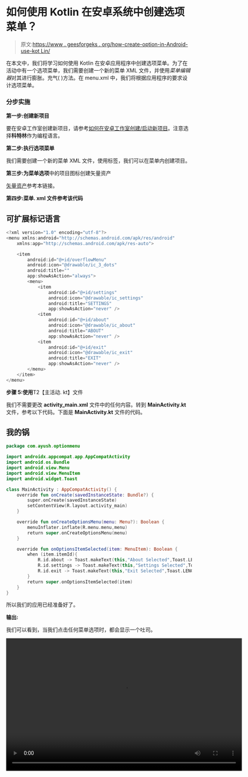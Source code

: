# 如何使用 Kotlin 在安卓系统中创建选项菜单？

> 原文:[https://www . geesforgeks . org/how-create-option-in-Android-use-kot Lin/](https://www.geeksforgeeks.org/how-to-create-option-menu-in-android-using-kotlin/)

在本文中，我们将学习如何使用 Kotlin 在安卓应用程序中创建选项菜单。为了在活动中有一个选项菜单，我们需要创建一个新的菜单 XML 文件，并使用*菜单编辑器*对其进行膨胀。充气( )方法。在 menu.xml 中，我们将根据应用程序的要求设计选项菜单。

### **分步实施**

**第一步:创建新项目**

要在安卓工作室创建新项目，请参考[如何在安卓工作室创建/启动新项目](https://www.geeksforgeeks.org/android-how-to-create-start-a-new-project-in-android-studio/)。注意选择**科特林**作为编程语言。

**第二步:执行选项菜单**

我们需要创建一个新的菜单 XML 文件，使用<item>标签，我们可以在菜单内创建项目。</item>

**第三步:为菜单选项**中的项目图标创建矢量资产

[矢量资产](https://www.geeksforgeeks.org/how-to-add-vector-assets-in-android-studio/)参考本链接。

**第四步:菜单. xml 文件参考该代码**

## 可扩展标记语言

```kt
<?xml version="1.0" encoding="utf-8"?>
<menu xmlns:android="http://schemas.android.com/apk/res/android"
    xmlns:app="http://schemas.android.com/apk/res-auto">

    <item
        android:id="@+id/overflowMenu"
        android:icon="@drawable/ic_3_dots"
        android:title=""
        app:showAsAction="always">
        <menu>
            <item
                android:id="@+id/settings"
                android:icon="@drawable/ic_settings"
                android:title="SETTINGS"
                app:showAsAction="never" />
            <item
                android:id="@+id/about"
                android:icon="@drawable/ic_about"
                android:title="ABOUT"
                app:showAsAction="never" />
            <item
                android:id="@+id/exit"
                android:icon="@drawable/ic_exit"
                android:title="EXIT"
                app:showAsAction="never" />
        </menu>
    </item>
</menu>
```

**步骤 5:使用**T2【主活动. kt】文件

我们不需要更改 **activity_main.xml** 文件中的任何内容。转到 **MainActivity.kt** 文件，参考以下代码。下面是 **MainActivity.kt** 文件的代码。

## 我的锅

```kt
package com.ayush.optionmenu

import androidx.appcompat.app.AppCompatActivity
import android.os.Bundle
import android.view.Menu
import android.view.MenuItem
import android.widget.Toast

class MainActivity : AppCompatActivity() {
    override fun onCreate(savedInstanceState: Bundle?) {
        super.onCreate(savedInstanceState)
        setContentView(R.layout.activity_main)
    }

    override fun onCreateOptionsMenu(menu: Menu?): Boolean {
        menuInflater.inflate(R.menu.menu,menu)
        return super.onCreateOptionsMenu(menu)
    }

    override fun onOptionsItemSelected(item: MenuItem): Boolean {
        when (item.itemId){
            R.id.about -> Toast.makeText(this,"About Selected",Toast.LENGTH_SHORT).show()
            R.id.settings -> Toast.makeText(this,"Settings Selected",Toast.LENGTH_SHORT).show()
            R.id.exit -> Toast.makeText(this,"Exit Selected",Toast.LENGTH_SHORT).show()
        }
        return super.onOptionsItemSelected(item)
    }
}
```

所以我们的应用已经准备好了。

**输出:**

我们可以看到，当我们点击任何菜单选项时，都会显示一个吐司。

<video class="wp-video-shortcode" id="video-690055-1" width="640" height="360" preload="metadata" controls=""><source type="video/mp4" src="https://media.geeksforgeeks.org/wp-content/uploads/20210930141514/video_2021-09-30_14-12-51.mp4?_=1">[https://media.geeksforgeeks.org/wp-content/uploads/20210930141514/video_2021-09-30_14-12-51.mp4](https://media.geeksforgeeks.org/wp-content/uploads/20210930141514/video_2021-09-30_14-12-51.mp4)</video>